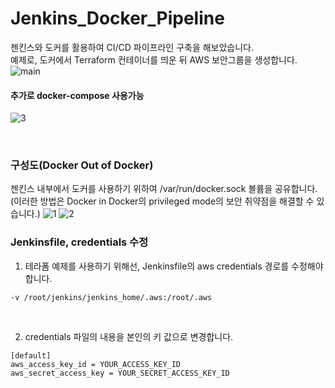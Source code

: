 # Jenkins_Docker_Pipeline
젠킨스와 도커를 활용하여 CI/CD 파이프라인 구축을 해보았습니다.<br>
예제로, 도커에서 Terraform 컨테이너를 띄운 뒤 AWS 보안그룹을 생성합니다.
![main](https://user-images.githubusercontent.com/62891711/111121890-9413dc80-85b0-11eb-8486-f3784724dc73.png)
<br>
#### 추가로 docker-compose 사용가능
![3](https://user-images.githubusercontent.com/62891711/111124856-531dc700-85b4-11eb-8340-1081a466c2b4.png)

<br>

### 구성도(Docker Out of Docker)
젠킨스 내부에서 도커를 사용하기 위하여 /var/run/docker.sock 볼륨을 공유합니다.<br>
(이러한 방법은 Docker in Docker의 privileged mode의 보안 취약점을 해결할 수 있습니다.)
![1](https://user-images.githubusercontent.com/62891711/111124639-14880c80-85b4-11eb-9a3c-7bd8bbdc8153.png)
![2](https://user-images.githubusercontent.com/62891711/111122433-654a3600-85b1-11eb-839e-a467cce1586d.png)

### Jenkinsfile, credentials 수정
1. 테라폼 예제를 사용하기 위해선, Jenkinsfile의 aws credentials 경로를 수정해야합니다.
```
-v /root/jenkins/jenkins_home/.aws:/root/.aws
```
<br>

2. credentials 파일의 내용을 본인의 키 값으로 변경합니다.

```
[default]
aws_access_key_id = YOUR_ACCESS_KEY_ID
aws_secret_access_key = YOUR_SECRET_ACCESS_KEY_ID
```
